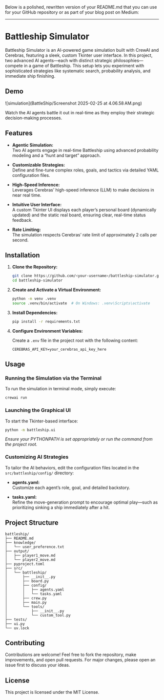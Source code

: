 Below is a polished, rewritten version of your README.md that you can use for your GitHub repository or as part of your blog post on Medium:

---

# Battleship Simulator

Battleship Simulator is an AI-powered game simulation built with CrewAI and Cerebras, featuring a sleek, custom Tkinter user interface. In this project, two advanced AI agents—each with distinct strategic philosophies—compete in a game of Battleship. This setup lets you experiment with sophisticated strategies like systematic search, probability analysis, and immediate ship finishing.

## Demo

![simulation](BattleShip/Screenshot 2025-02-25 at 4.06.58 AM.png)

Watch the AI agents battle it out in real-time as they employ their strategic decision-making processes.


## Features

- **Agentic Simulation:**  
  Two AI agents engage in real-time Battleship using advanced probability modeling and a “hunt and target” approach.

- **Customizable Strategies:**  
  Define and fine-tune complex roles, goals, and tactics via detailed YAML configuration files.

- **High-Speed Inference:**  
  Leverages Cerebras’ high-speed inference (LLM) to make decisions in near real time.

- **Intuitive User Interface:**  
  A custom Tkinter UI displays each player’s personal board (dynamically updated) and the static real board, ensuring clear, real-time status feedback.

- **Rate Limiting:**  
  The simulation respects Cerebras’ rate limit of approximately 2 calls per second.

## Installation

1. **Clone the Repository:**

   ```bash
   git clone https://github.com/<your-username>/battleship-simulator.git
   cd battleship-simulator
   ```

2. **Create and Activate a Virtual Environment:**

   ```bash
   python -m venv .venv
   source .venv/bin/activate  # On Windows: .venv\Scripts\activate
   ```

3. **Install Dependencies:**

   ```bash
   pip install -r requirements.txt
   ```

4. **Configure Environment Variables:**

   Create a `.env` file in the project root with the following content:

   ```
   CEREBRAS_API_KEY=your_cerebras_api_key_here
   ```

## Usage

### Running the Simulation via the Terminal

To run the simulation in terminal mode, simply execute:

```bash
crewai run
```

### Launching the Graphical UI

To start the Tkinter-based interface:

```bash
python -m battleship.ui
```

*Ensure your PYTHONPATH is set appropriately or run the command from the project root.*

### Customizing AI Strategies

To tailor the AI behaviors, edit the configuration files located in the `src/battleship/config/` directory:

- **agents.yaml:**  
  Customize each agent’s role, goal, and detailed backstory.

- **tasks.yaml:**  
  Refine the move-generation prompt to encourage optimal play—such as prioritizing sinking a ship immediately after a hit.

## Project Structure

```
battleship/
├── README.md
├── knowledge/
│   └── user_preference.txt
├── output/
│   ├── player1_move.md
│   └── player2_move.md
├── pyproject.toml
├── src/
│   └── battleship/
│       ├── __init__.py
│       ├── board.py
│       ├── config/
│       │   ├── agents.yaml
│       │   └── tasks.yaml
│       ├── crew.py
│       ├── main.py
│       └── tools/
│           ├── __init__.py
│           └── custom_tool.py
├── tests/
├── ui.py
└── uv.lock
```

## Contributing

Contributions are welcome! Feel free to fork the repository, make improvements, and open pull requests. For major changes, please open an issue first to discuss your ideas.

## License

This project is licensed under the MIT License.
